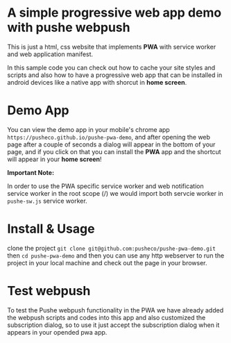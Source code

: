# A simple progressive web app demo with pushe webpush

This is just a html, css website that implements **PWA** with service worker and web application manifest.

In this sample code you can check out how to cache your site styles and scripts and also how to have a progressive web app
that can be installed in android devices like a native app with shorcut in **home screen**.

# Demo App

You can view the demo app in your mobile's chrome app ```https://pusheco.github.io/pushe-pwa-demo```, and after opening the web page after a couple of seconds 
a dialog will appear in the bottom of your page, and if you click on that you can install the **PWA** app and the shortcut will appear in your **home screen**!

**Important Note:**

In order to use the PWA specific service worker and web notification service worker in the root scope (/) we would 
import both servcie worker in `pushe-sw.js` service worker.

# Install & Usage

clone the project ```git clone git@github.com:pusheco/pushe-pwa-demo.git```
then ```cd pushe-pwa-demo``` and then you can use any http webserver to run 
the project in your local machine and check out the page in your browser.

# Test webpush

To test the Pushe webpush functionality in the PWA we have already added the webpush scripts
and codes into this app and also customized the subscription dialog, so to use it just accept
the subscription dialog when it appears in your opended pwa app.
